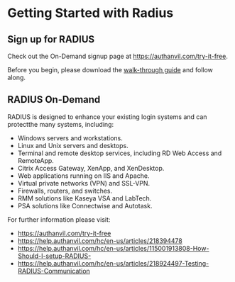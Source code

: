 [title]: # (Getting Started)
[tags]: # (introduction)
[priority]: # (1)
# Getting Started with Radius

## Sign up for RADIUS

Check out the On-Demand signup page at https://authanvil.com/try-it-free.

Before you begin, please download the [walk-through guide](https://authanvil.com/support/set-up-guide) and follow along.

## RADIUS On-Demand

RADIUS is designed to enhance your existing login systems and can protectthe many systems, including:

   * Windows servers and workstations.
   * Linux and Unix servers and desktops.
   * Terminal and remote desktop services, including RD Web Access and RemoteApp.
   * Citrix Access Gateway, XenApp, and XenDesktop.
   * Web applications running on IIS and Apache.
   * Virtual private networks (VPN) and SSL-VPN.
   * Firewalls, routers, and switches.
   * RMM solutions like Kaseya VSA and LabTech.
   * PSA solutions like Connectwise and Autotask.

For further information please visit:
   * https://authanvil.com/try-it-free
   * https://help.authanvil.com/hc/en-us/articles/218394478
   * https://help.authanvil.com/hc/en-us/articles/115001913808-How-Should-I-setup-RADIUS-
   * https://help.authanvil.com/hc/en-us/articles/218924497-Testing-RADIUS-Communication